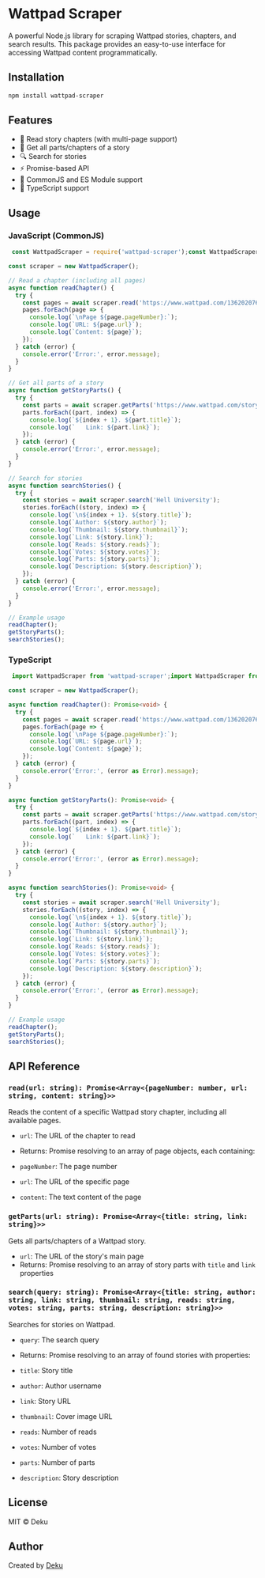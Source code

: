 # Wattpad Scraper

A powerful Node.js library for scraping Wattpad stories, chapters, and search results. This package provides an easy-to-use interface for accessing Wattpad content programmatically.

## Installation

```bash
npm install wattpad-scraper
```
## Features

- 📖 Read story chapters (with multi-page support)
- 📑 Get all parts/chapters of a story
- 🔍 Search for stories
- ⚡ Promise-based API
- 🔄 CommonJS and ES Module support
- 📘 TypeScript support


## Usage

### JavaScript (CommonJS)

```javascript
 const WattpadScraper = require('wattpad-scraper');const WattpadScraper = require('wattpad-scraper');

const scraper = new WattpadScraper();

// Read a chapter (including all pages)
async function readChapter() {
  try {
    const pages = await scraper.read('https://www.wattpad.com/1362020763-hell-university-chapter-01');
    pages.forEach(page => {
      console.log(`\nPage ${page.pageNumber}:`);
      console.log(`URL: ${page.url}`);
      console.log(`Content: ${page}`);
    });
  } catch (error) {
    console.error('Error:', error.message);
  }
}

// Get all parts of a story
async function getStoryParts() {
  try {
    const parts = await scraper.getParts('https://www.wattpad.com/story/346558088-hell-university');
    parts.forEach((part, index) => {
      console.log(`${index + 1}. ${part.title}`);
      console.log(`   Link: ${part.link}`);
    });
  } catch (error) {
    console.error('Error:', error.message);
  }
}

// Search for stories
async function searchStories() {
  try {
    const stories = await scraper.search('Hell University');
    stories.forEach((story, index) => {
      console.log(`\n${index + 1}. ${story.title}`);
      console.log(`Author: ${story.author}`);
      console.log(`Thumbnail: ${story.thumbnail}`);
      console.log(`Link: ${story.link}`);
      console.log(`Reads: ${story.reads}`);
      console.log(`Votes: ${story.votes}`);
      console.log(`Parts: ${story.parts}`);
      console.log(`Description: ${story.description}`);
    });
  } catch (error) {
    console.error('Error:', error.message);
  }
}

// Example usage
readChapter();
getStoryParts();
searchStories();

```

### TypeScript

```typescript
 import WattpadScraper from 'wattpad-scraper';import WattpadScraper from 'wattpad-scraper';

const scraper = new WattpadScraper();

async function readChapter(): Promise<void> {
  try {
    const pages = await scraper.read('https://www.wattpad.com/1362020763-hell-university-chapter-01');
    pages.forEach(page => {
      console.log(`\nPage ${page.pageNumber}:`);
      console.log(`URL: ${page.url}`);
      console.log(`Content: ${page}`);
    });
  } catch (error) {
    console.error('Error:', (error as Error).message);
  }
}

async function getStoryParts(): Promise<void> {
  try {
    const parts = await scraper.getParts('https://www.wattpad.com/story/346558088-hell-university');
    parts.forEach((part, index) => {
      console.log(`${index + 1}. ${part.title}`);
      console.log(`   Link: ${part.link}`);
    });
  } catch (error) {
    console.error('Error:', (error as Error).message);
  }
}

async function searchStories(): Promise<void> {
  try {
    const stories = await scraper.search('Hell University');
    stories.forEach((story, index) => {
      console.log(`\n${index + 1}. ${story.title}`);
      console.log(`Author: ${story.author}`);
      console.log(`Thumbnail: ${story.thumbnail}`);
      console.log(`Link: ${story.link}`);
      console.log(`Reads: ${story.reads}`);
      console.log(`Votes: ${story.votes}`);
      console.log(`Parts: ${story.parts}`);
      console.log(`Description: ${story.description}`);
    });
  } catch (error) {
    console.error('Error:', (error as Error).message);
  }
}

// Example usage
readChapter();
getStoryParts();
searchStories();

```

## API Reference

### `read(url: string): Promise<Array<{pageNumber: number, url: string, content: string}>>`

Reads the content of a specific Wattpad story chapter, including all available pages.

- `url`: The URL of the chapter to read
- Returns: Promise resolving to an array of page objects, each containing:

- `pageNumber`: The page number
- `url`: The URL of the specific page
- `content`: The text content of the page





### `getParts(url: string): Promise<Array<{title: string, link: string}>>`

Gets all parts/chapters of a Wattpad story.

- `url`: The URL of the story's main page
- Returns: Promise resolving to an array of story parts with `title` and `link` properties


### `search(query: string): Promise<Array<{title: string, author: string, link: string, thumbnail: string, reads: string, votes: string, parts: string, description: string}>>`

Searches for stories on Wattpad.

- `query`: The search query
- Returns: Promise resolving to an array of found stories with properties:

- `title`: Story title
- `author`: Author username
- `link`: Story URL
- `thumbnail`: Cover image URL
- `reads`: Number of reads
- `votes`: Number of votes
- `parts`: Number of parts
- `description`: Story description





## License

MIT © Deku

## Author

Created by [Deku](https://facebook.com/joshg101)